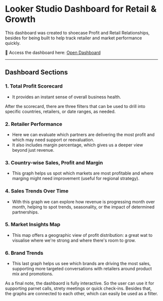 # Looker Studio Dashboard for Retail & Growth

This dashboard was created to shoecase Profit and Retail Relationships, besides for being built to help track retailer and market performance quickly.

🔗 Access the dashboard here: [Open Dashboard](https://lookerstudio.google.com/reporting/44c23ec8-6a90-4a8b-aebc-8bc094e545c9/page/lzVMF/edit)

---

## Dashboard Sections

### 1. Total Profit Scorecard
- It provides an instant sense of overall business health.

After the scorecard, there are three filters that can be used to drill into specific countries, retailers, or date ranges, as needed.

### 2. Retailer Performance
- Here we can evaluate which partners are delivering the most profit and which may need support or reevaluation. 
- It also includes margin percentage, which gives us a deeper view beyond just revenue.

### 3. Country-wise Sales, Profit and Margin
- This graph helps us spot which markets are most profitable and where marging might need improvement (useful for regional strategy).

### 4. Sales Trends Over Time
- With this graph we can explore how revenue is progressing month over month, helping to spot trends, seasonality, or the impact of determined partnerships.

### 5. Market Insights Map
- This map offers a geographic view of profit distribution: a great wat to visualise where we're strong and where there's room to grow.

### 6. Brand Trends
- This last graph helps us see which brands are driving the most sales, supporting more targeted conversations with retailers around product mix and promotions. 

As a final note, the dashbaord is fully interactive. So the user can use it for supporting parnet calls, strety meetings or quick check-ins. Besides that, the graphs are connected to each other, which can easily be used as a filter.